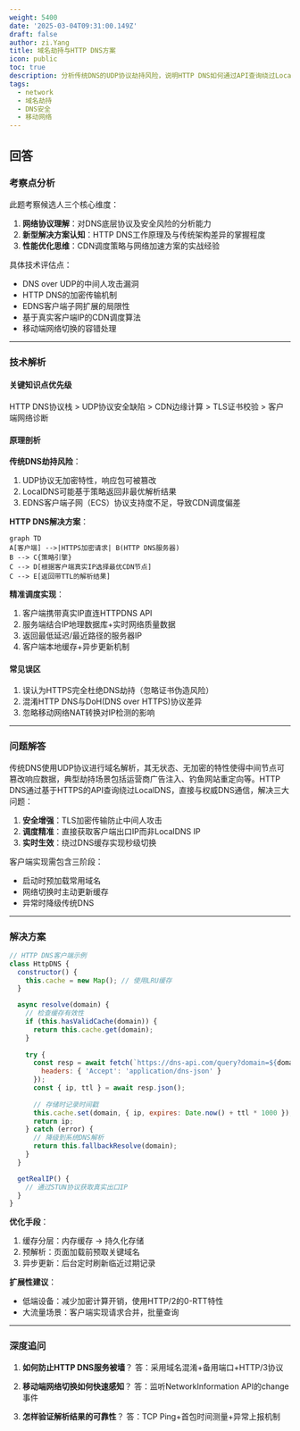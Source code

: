 ```yaml
---
weight: 5400
date: '2025-03-04T09:31:00.149Z'
draft: false
author: zi.Yang
title: 域名劫持与HTTP DNS方案
icon: public
toc: true
description: 分析传统DNS的UDP协议劫持风险，说明HTTP DNS如何通过API查询绕过LocalDNS，并实现客户端IP精准调度以提升访问速度。
tags:
  - network
  - 域名劫持
  - DNS安全
  - 移动网络
---
```


## 回答

### 考察点分析

此题考察候选人三个核心维度：

1. **网络协议理解**：对DNS底层协议及安全风险的分析能力
2. **新型解决方案认知**：HTTP DNS工作原理及与传统架构差异的掌握程度
3. **性能优化思维**：CDN调度策略与网络加速方案的实战经验

具体技术评估点：

- DNS over UDP的中间人攻击漏洞
- HTTP DNS的加密传输机制
- EDNS客户端子网扩展的局限性
- 基于真实客户端IP的CDN调度算法
- 移动端网络切换的容错处理

---

### 技术解析

#### 关键知识点优先级

HTTP DNS协议栈 > UDP协议安全缺陷 > CDN边缘计算 > TLS证书校验 > 客户端网络诊断

#### 原理剖析

**传统DNS劫持风险**：

1. UDP协议无加密特性，响应包可被篡改
2. LocalDNS可能基于策略返回非最优解析结果
3. EDNS客户端子网（ECS）协议支持度不足，导致CDN调度偏差

**HTTP DNS解决方案**：

```mermaid
graph TD
A[客户端] -->|HTTPS加密请求| B(HTTP DNS服务器)
B --> C{策略引擎}
C --> D[根据客户端真实IP选择最优CDN节点]
C --> E[返回带TTL的解析结果]
```

**精准调度实现**：

1. 客户端携带真实IP直连HTTPDNS API
2. 服务端结合IP地理数据库+实时网络质量数据
3. 返回最低延迟/最近路径的服务器IP
4. 客户端本地缓存+异步更新机制

#### 常见误区

1. 误认为HTTPS完全杜绝DNS劫持（忽略证书伪造风险）
2. 混淆HTTP DNS与DoH(DNS over HTTPS)协议差异
3. 忽略移动网络NAT转换对IP检测的影响

---

### 问题解答

传统DNS使用UDP协议进行域名解析，其无状态、无加密的特性使得中间节点可篡改响应数据，典型劫持场景包括运营商广告注入、钓鱼网站重定向等。HTTP DNS通过基于HTTPS的API查询绕过LocalDNS，直接与权威DNS通信，解决三大问题：

1. **安全增强**：TLS加密传输防止中间人攻击
2. **调度精准**：直接获取客户端出口IP而非LocalDNS IP
3. **实时生效**：绕过DNS缓存实现秒级切换

客户端实现需包含三阶段：

- 启动时预加载常用域名
- 网络切换时主动更新缓存
- 异常时降级传统DNS

---

### 解决方案

```javascript
// HTTP DNS客户端示例
class HttpDNS {
  constructor() {
    this.cache = new Map(); // 使用LRU缓存
  }

  async resolve(domain) {
    // 检查缓存有效性
    if (this.hasValidCache(domain)) {
      return this.cache.get(domain);
    }
    
    try {
      const resp = await fetch(`https://dns-api.com/query?domain=${domain}&clientIP=${this.getRealIP()}`, {
        headers: { 'Accept': 'application/dns-json' }
      });
      const { ip, ttl } = await resp.json();
      
      // 存储时记录时间戳
      this.cache.set(domain, { ip, expires: Date.now() + ttl * 1000 });
      return ip;
    } catch (error) {
      // 降级到系统DNS解析
      return this.fallbackResolve(domain);
    }
  }

  getRealIP() {
    // 通过STUN协议获取真实出口IP
  }
}
```

**优化手段**：

1. 缓存分层：内存缓存 -> 持久化存储
2. 预解析：页面加载前预取关键域名
3. 异步更新：后台定时刷新临近过期记录

**扩展性建议**：

- 低端设备：减少加密计算开销，使用HTTP/2的0-RTT特性
- 大流量场景：客户端实现请求合并，批量查询

---

### 深度追问

1. **如何防止HTTP DNS服务被墙**？
答：采用域名混淆+备用端口+HTTP/3协议

2. **移动端网络切换如何快速感知**？
答：监听NetworkInformation API的change事件

3. **怎样验证解析结果的可靠性**？
答：TCP Ping+首包时间测量+异常上报机制
